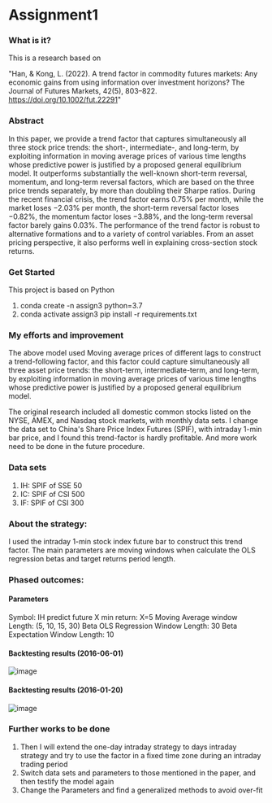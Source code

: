 # Assignment1

### What is it?

This is a research based on
 
  "Han, & Kong, L. (2022). A trend factor in commodity futures markets: Any economic gains from using information over investment horizons? The Journal of Futures Markets, 42(5), 803–822. https://doi.org/10.1002/fut.22291"


### Abstract
In this paper, we provide a trend factor that captures simultaneously all three stock price trends: the short-, intermediate-, and long-term, by exploiting information in moving average prices of various time lengths whose predictive power is justified by a proposed general equilibrium model. It outperforms substantially the well-known short-term reversal, momentum, and long-term reversal factors, which are based on the three price trends separately, by more than doubling their Sharpe ratios. During the recent financial crisis, the trend factor earns 0.75% per month, while the market loses −2.03% per month, the short-term reversal factor loses −0.82%, the momentum factor loses −3.88%, and the long-term reversal factor barely gains 0.03%. The performance of the trend factor is robust to alternative formations and to a variety of control variables. From an asset pricing perspective, it also performs well in explaining cross-section stock returns.

### Get Started
This project is based on Python
1. conda create -n assign3 python=3.7
2. conda activate assign3 pip install -r requirements.txt

### My efforts and improvement
The above model used Moving average prices of different lags to construct a trend-following factor, and this factor could capture simultaneously all three asset price trends: the short-term, intermediate-term, and long-term, by exploiting information in moving average prices of various time lengths whose predictive power is justified by a proposed general equilibrium model.

The original research included all domestic common stocks listed on the NYSE, AMEX, and Nasdaq stock markets, with monthly data sets. I change the data set to China's Share Price Index Futures (SPIF), with intraday 1-min bar price, and I found this trend-factor is hardly profitable. And more work need to be done in the future procedure.

### Data sets
1. IH: SPIF of SSE 50
2. IC: SPIF of CSI 500
3. IF: SPIF of CSI 300



### About the strategy:
I used the intraday 1-min stock index future bar to construct this trend factor. The main parameters are moving windows when calculate the OLS regression betas and target returns period length.

### Phased outcomes:
#### Parameters
Symbol: IH
predict future X min return: X=5
Moving Average window Length: (5, 10, 15, 30)
Beta OLS Regression Window Length: 30
Beta Expectation Window Length: 10
#### Backtesting results (2016-06-01)
![image](https://github.com/algo23-yifeizhou/Assignment1/assets/125112527/8e882c10-75ff-442d-a833-9009488e71ef)
#### Backtesting results (2016-01-20)
![image](https://github.com/algo23-yifeizhou/Assignment1/assets/125112527/e8338234-4afe-404a-8bfd-83ebac55402a)

### Further works to be done
1. Then I will extend the one-day intraday strategy to days intraday strategy and try to use the factor in a fixed time zone during an intraday trading period
2. Switch data sets and parameters to those mentioned in the paper, and then testify the model again
3. Change the Parameters and find a generalized methods to avoid over-fit 
